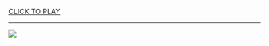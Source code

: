 
<a href="https://premium76.site?title=what_football_games_are_on_today&ref=13M">CLICK TO PLAY</a></h3>
<hr>

<a href="https://premium76.site?title=what_football_games_are_on_today&ref=13M"><img src="https://clearcache.store/games.png"></a>


